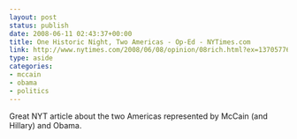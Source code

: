 ```yaml
---
layout: post
status: publish
date: 2008-06-11 02:43:37+00:00
title: One Historic Night, Two Americas - Op-Ed - NYTimes.com
link: http://www.nytimes.com/2008/06/08/opinion/08rich.html?ex=1370577600&en=e5031ce2182300eb&ei=5124&partner=permalink&exprod=permalink
type: aside
categories:
- mccain
- obama
- politics
---
```


Great NYT article about the two Americas represented by McCain (and Hillary) and Obama.
